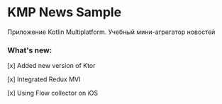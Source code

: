 # KMP News Sample
Приложение Kotlin Multiplatform. Учебный мини-агрегатор новостей

### What's new:
[x] Added new version of Ktor

[x] Integrated Redux MVI

[x] Using Flow collector on iOS

